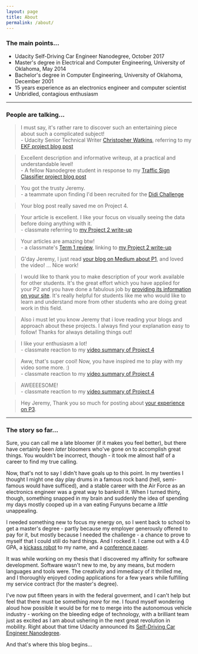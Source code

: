 ```yaml
---
layout: page
title: About
permalink: /about/
---
```


### The main points...

- Udacity Self-Driving Car Engineer Nanodegree, October 2017
- Master's degree in Electrical and Computer Engineering, University of Oklahoma, May 2014
- Bachelor's degree in Computer Engineering, University of Oklahoma, December 2001
- 15 years experience as an electronics engineer and computer scientist
- Unbridled, contagious enthusiasm

---

### People are talking...

> I must say, it's rather rare to discover such an entertaining piece about such a complicated subject! <br><span class="attrib">- Udacity Senior Technical Writer [Christopher Watkins](http://blog.udacity.com/author/christopherwatkins), referring to my [EKF project blog post](http://jeremyshannon.com/2017/04/21/udacity-sdcnd-extended-kalman-filter.html)</span>

> Excellent description and informative writeup, at a practical and understandable level! <br><span class="attrib">- A fellow Nanodegree student in response to my [Traffic Sign Classifier project blog post](https://medium.com/@jeremyeshannon/udacity-self-driving-car-nanodegree-project-2-traffic-sign-classifier-f52d33d4be9f)</span>

> You got the trusty Jeremy. <br><span class="attrib">- a teammate upon finding I'd been recruited for the [Didi Challenge](https://www.udacity.com/didi-challenge)</span>

> Your blog post really saved me on Project 4.

> Your article is excellent. I like your focus on visually seeing the data before doing anything with it. <br><span class="attrib">- classmate referring to [my Project 2 write-up](https://medium.com/@jeremyeshannon/udacity-self-driving-car-nanodegree-project-2-traffic-sign-classifier-f52d33d4be9f)</span>

> Your articles are amazing btw! <br><span class="attrib">- a classmate's [Term 1 review](https://medium.com/@harish3110/vision-needed-d2b0c7fd2387), linking to [my Project 2 write-up](https://medium.com/@jeremyeshannon/udacity-self-driving-car-nanodegree-project-2-traffic-sign-classifier-f52d33d4be9f)</span>

> G'day Jeremy, I just read [your blog on Medium about P1](https://medium.com/udacity/udacity-self-driving-car-nanodegree-project-1-finding-lane-lines-719ac1adbed9), and loved the video! ... Nice work!

> I would like to thank you to make description of your work available for other students. It's the great effort which you have applied for your P2 and you have done a fabulous job by [providing its information on your site](http://jeremyshannon.com/2017/01/13/udacity-sdcnd-traffic-sign-classifier.html). It's really helpful for students like me who would like to learn and understand more from other students who are doing great work in this field.

> Also i must let you know Jeremy that i love reading your blogs and approach about these projects. I always find your explanation easy to follow! Thanks for always detailing things out!

> I like your enthusiasm a lot!  <br><span class="attrib">- classmate reaction to my [video summary of Project 4](https://youtu.be/Z4TxNrBKJew)</span>

> Aww, that's super cool! Now, you have inspired me to play with my video some more. :) <br><span class="attrib">- classmate reaction to my [video summary of Project 4](https://youtu.be/Z4TxNrBKJew)</span>

> AWEEEESOME! <br><span class="attrib">- classmate reaction to my [video summary of Project 4](https://youtu.be/Z4TxNrBKJew)</span>

> Hey Jeremy, Thank you so much for posting about [your experience on P3](http://jeremyshannon.com/2017/02/10/udacity-sdcnd-behavioral-cloning.html).

---

### The story so far...

Sure, you can call me a late bloomer (if it makes you feel better), but there have certainly been *later* bloomers who've gone on to accomplish great things. You wouldn't be incorrect, though - it took me almost half of a career to find my true calling.

Now, that's not to say I didn't have goals up to this point. In my twenties I thought I might one day play drums in a famous rock band (hell, semi-famous would have sufficed), and a stable career with the Air Force as an electronics engineer was a great way to bankroll it. When I turned thirty, though, something snapped in my brain and suddenly the idea of spending my days mostly cooped up in a van eating Funyuns became a *little* unappealing.

I needed something new to focus my energy on, so I went back to school to get a master's degree - partly because my employer generously offered to pay for it, but mostly because I needed the challenge - a chance to prove to myself that I could still do hard things. And I rocked it. I came out with a 4.0 GPA, a [kickass robot](http://jeremyshannon.com/2016/05/20/sumo-duel-bot.html) to my name, and a [conference paper](http://ieeexplore.ieee.org/document/6935147/?reload=true). 

It was while working on my thesis that I discovered my affinity for software development. Software wasn't new to me, by any means, but modern languages and tools were. The creativity and immediacy of it thrilled me, and I thoroughly enjoyed coding applications for a few years while fulfilling my service contract (for the master's degree). 

I've now put fifteen years in with the federal goverment, and I can't help but feel that there must be something *more* for me. I found myself wondering aloud how possible it would be for me to merge into the autonomous vehicle industry - working on the bleeding edge of technology, with a brilliant team just as excited as I am about ushering in the next great revolution in mobility. Right about that time Udacity announced its [Self-Driving Car Engineer Nanodegree](https://www.udacity.com/drive).

And that's where this blog begins...
